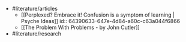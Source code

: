 - #literature/articles
	- [[Perplexed? Embrace it! Confusion is a symptom of learning | Psyche Ideas]]
	  id:: 64390633-647e-4d84-a60c-c63a044f6866
	- [[The Problem With Problems - by John Cutler]]
- #literature/research